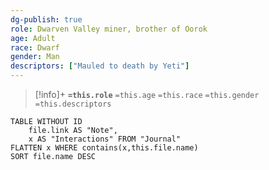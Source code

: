 ```yaml
---
dg-publish: true
role: Dwarven Valley miner, brother of Oorok
age: Adult
race: Dwarf
gender: Man
descriptors: ["Mauled to death by Yeti"]
---
```


> [!info]+
> **`=this.role`**
> `=this.age` `=this.race` `=this.gender`
> `=this.descriptors`

```dataview
TABLE WITHOUT ID
	file.link AS "Note", 
	x AS "Interactions" FROM "Journal"
FLATTEN x WHERE contains(x,this.file.name) 
SORT file.name DESC
```
